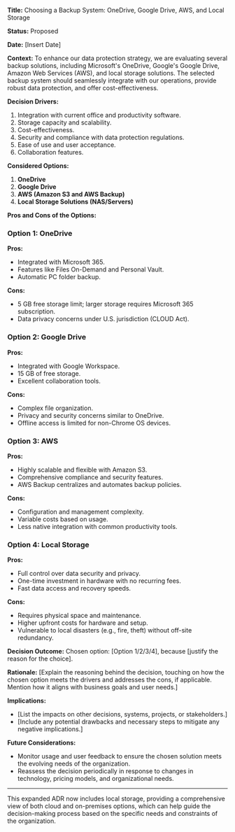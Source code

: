 **Title:** Choosing a Backup System: OneDrive, Google Drive, AWS, and Local Storage

**Status:** Proposed

**Date:** [Insert Date]

**Context:**
To enhance our data protection strategy, we are evaluating several backup solutions, including Microsoft's OneDrive, Google's Google Drive, Amazon Web Services (AWS), and local storage solutions. The selected backup system should seamlessly integrate with our operations, provide robust data protection, and offer cost-effectiveness.

**Decision Drivers:**
1. Integration with current office and productivity software.
2. Storage capacity and scalability.
3. Cost-effectiveness.
4. Security and compliance with data protection regulations.
5. Ease of use and user acceptance.
6. Collaboration features.

**Considered Options:**
1. **OneDrive**
2. **Google Drive**
3. **AWS (Amazon S3 and AWS Backup)**
4. **Local Storage Solutions (NAS/Servers)**

**Pros and Cons of the Options:**

### Option 1: OneDrive
**Pros:**
- Integrated with Microsoft 365.
- Features like Files On-Demand and Personal Vault.
- Automatic PC folder backup.

**Cons:**
- 5 GB free storage limit; larger storage requires Microsoft 365 subscription.
- Data privacy concerns under U.S. jurisdiction (CLOUD Act).

### Option 2: Google Drive
**Pros:**
- Integrated with Google Workspace.
- 15 GB of free storage.
- Excellent collaboration tools.

**Cons:**
- Complex file organization.
- Privacy and security concerns similar to OneDrive.
- Offline access is limited for non-Chrome OS devices.

### Option 3: AWS
**Pros:**
- Highly scalable and flexible with Amazon S3.
- Comprehensive compliance and security features.
- AWS Backup centralizes and automates backup policies.

**Cons:**
- Configuration and management complexity.
- Variable costs based on usage.
- Less native integration with common productivity tools.

### Option 4: Local Storage
**Pros:**
- Full control over data security and privacy.
- One-time investment in hardware with no recurring fees.
- Fast data access and recovery speeds.

**Cons:**
- Requires physical space and maintenance.
- Higher upfront costs for hardware and setup.
- Vulnerable to local disasters (e.g., fire, theft) without off-site redundancy.

**Decision Outcome:**
Chosen option: [Option 1/2/3/4], because [justify the reason for the choice].

**Rationale:**
[Explain the reasoning behind the decision, touching on how the chosen option meets the drivers and addresses the cons, if applicable. Mention how it aligns with business goals and user needs.]

**Implications:**
- [List the impacts on other decisions, systems, projects, or stakeholders.]
- [Include any potential drawbacks and necessary steps to mitigate any negative implications.]

**Future Considerations:**
- Monitor usage and user feedback to ensure the chosen solution meets the evolving needs of the organization.
- Reassess the decision periodically in response to changes in technology, pricing models, and organizational needs.

---

This expanded ADR now includes local storage, providing a comprehensive view of both cloud and on-premises options, which can help guide the decision-making process based on the specific needs and constraints of the organization.
